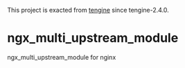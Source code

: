 This project is exacted from [tengine](https://github.com/alibaba/tengine/tree/master/modules/ngx_multi_upstream_module) since tengine-2.4.0.

# ngx_multi_upstream_module
ngx_multi_upstream_module for nginx
